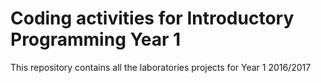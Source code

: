# Coding activities for Introductory Programming Year 1

This repository contains all the laboratories projects for Year 1 2016/2017

